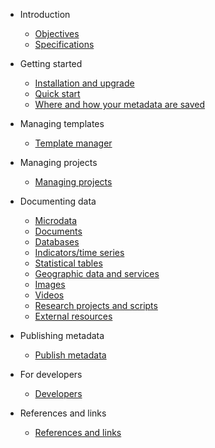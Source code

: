* Introduction

    * [Objectives](rationale.md)
    * [Specifications](about.md)

* Getting started

    * [Installation and upgrade](installation.md)
    * [Quick start](quick-start.md)
    * [Where and how your metadata are saved](template-manager/file_management.md)

* Managing templates

   * [Template manager](managing_templates.md)

* Managing projects

   * [Managing projects](managing_projects.md)

* Documenting data

    * [Microdata](template-manager/microdata.md)
    * [Documents](template-manager/document.md)
    * [Databases](template-manager/database.md)
    * [Indicators/time series](template-manager/indicator.md)
    * [Statistical tables](template-manager/table.md)
    * [Geographic data and services](template-manager/geographic.md)
    * [Images](template-manager/image.md)
    * [Videos](template-manager/video.md)
    * [Research projects and scripts](template-manager/script.md)
    * [External resources](template-manager/external_resource.md)

* Publishing metadata 

    * [Publish metadata](publish.md)

* For developers

    * [Developers](developers.md)

* References and links

    * [References and links](references.md)
